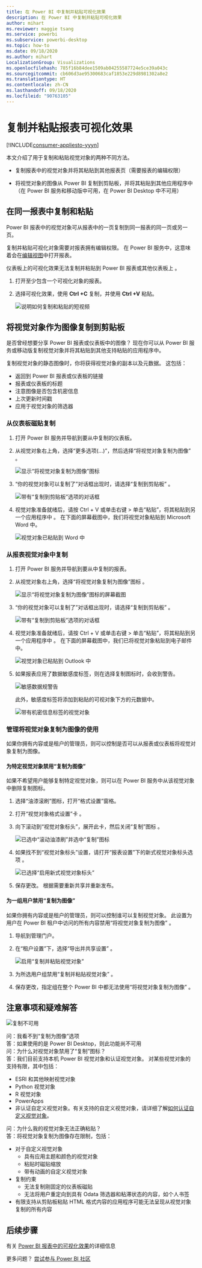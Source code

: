```yaml
---
title: 在 Power BI 中复制并粘贴可视化效果
description: 在 Power BI 中复制并粘贴可视化效果
author: mihart
ms.reviewer: maggie tsang
ms.service: powerbi
ms.subservice: powerbi-desktop
ms.topic: how-to
ms.date: 09/18/2020
ms.author: mihart
LocalizationGroup: Visualizations
ms.openlocfilehash: 785f16b84dee1509ab04255587724e5ce39a043c
ms.sourcegitcommit: cb606d3ae95300683caf1853e229d8981302a8e2
ms.translationtype: HT
ms.contentlocale: zh-CN
ms.lasthandoff: 09/18/2020
ms.locfileid: "90763105"
---
```

# <a name="copy-and-paste-a-report-visualization"></a>复制并粘贴报表可视化效果

[!INCLUDE[consumer-appliesto-yyyn](../includes/consumer-appliesto-yyyn.md)]

本文介绍了用于复制和粘贴视觉对象的两种不同方法。 
* 复制报表中的视觉对象并将其粘贴到其他报表页（需要报表的编辑权限）

* 将视觉对象的图像从 Power BI 复制到剪贴板，并将其粘贴到其他应用程序中（在 Power BI 服务和移动版中可用，在 Power BI Desktop 中不可用）

## <a name="copy-and-paste-within-the-same-report"></a>在同一报表中复制和粘贴
Power BI 报表中的视觉对象可从报表中的一页复制到同一报表的同一页或另一页。 

复制并粘贴可视化对象需要对报表拥有编辑权限。 在 Power BI 服务中，这意味着会在[编辑视图](../consumer/end-user-reading-view.md)中打开报表。 

仪表板上的可视化效果无法复制并粘贴到 Power BI 报表或其他仪表板上  。

1. 打开至少包含一个可视化对象的报表。  

2. 选择可视化效果，使用 **Ctrl +C** 复制，并使用 **Ctrl +V** 粘贴。      

   ![说明如何复制和粘贴的短视频](media/power-bi-visualization-copy-paste/copypasteviznew.gif)


## <a name="copy-a-visual-as-an-image-to-your-clipboard"></a>将视觉对象作为图像复制到剪贴板

是否曾经想要分享 Power BI 报表或仪表板中的图像？ 现在你可以从 Power BI 服务或移动版复制视觉对象并将其粘贴到其他支持粘贴的应用程序中。 

复制视觉对象的静态图像时，你将获得视觉对象的副本以及元数据。 这包括：
* 返回到 Power BI 报表或仪表板的链接
* 报表或仪表板的标题
* 注意图像是否包含机密信息
* 上次更新时间戳
* 应用于视觉对象的筛选器

### <a name="copy-from-a-dashboard-tile"></a>从仪表板磁贴复制

1. 打开 Power BI 服务并导航到要从中复制的仪表板。

2. 从视觉对象右上角，选择“更多选项(...)”，然后选择“将视觉对象复制为图像”   。 

    ![显示“将视觉对象复制为图像”图标](media/power-bi-visualization-copy-paste/power-bi-copy-dashboard.png)

3. “你的视觉对象可以复制了”对话框出现时，请选择“复制到剪贴板”   。

    ![带有“复制到剪贴板”选项的对话框](media/power-bi-visualization-copy-paste/power-bi-copied.png)

4. 视觉对象准备就绪后，请按 Ctrl + V 或单击右键 > 单击“粘贴”，将其粘贴到另一个应用程序中  。 在下面的屏幕截图中，我们将视觉对象粘贴到 Microsoft Word 中。 

    ![视觉对象已粘贴到 Word 中](media/power-bi-visualization-copy-paste/power-bi-paste-word.png)

### <a name="copy-from-a-report-visual"></a>从报表视觉对象中复制 

1. 打开 Power BI 服务并导航到要从中复制的报表。

2. 从视觉对象右上角，选择“将视觉对象复制为图像”图标  。 

    ![显示“将视觉对象复制为图像”图标的屏幕截图](media/power-bi-visualization-copy-paste/power-bi-copy-icon.png)

3. “你的视觉对象可以复制了”对话框出现时，请选择“复制到剪贴板”   。

    ![带有“复制到剪贴板”选项的对话框](media/power-bi-visualization-copy-paste/power-bi-copied.png)


4. 视觉对象准备就绪后，请按 Ctrl + V 或单击右键 > 单击“粘贴”，将其粘贴到另一个应用程序中  。 在下面的屏幕截图中，我们已将视觉对象粘贴到电子邮件中。

    ![视觉对象已粘贴到 Outlook 中](media/power-bi-visualization-copy-paste/power-bi-copy-email.png)

5. 如果报表应用了数据敏感度标签，则在选择复制图标时，会收到警告。  

    ![敏感数据规警告](media/power-bi-visualization-copy-paste/power-bi-sensitive.png)

    此外，敏感度标签将添加到粘贴的可视对象下方的元数据中。 

    ![带有机密信息标签的视觉对象](media/power-bi-visualization-copy-paste/power-bi-confidential.png)

### <a name="manage-use-of-copying-a-visual-as-an-image"></a>管理将视觉对象复制为图像的使用
如果你拥有内容或是租户的管理员，则可以控制是否可以从报表或仪表板将视觉对象复制为图像。

#### <a name="disable-copy-as-an-image-for-a-specific-visual"></a>为特定视觉对象禁用“复制为图像”
如果不希望用户能够复制特定视觉对象，则可以在 Power BI 服务中从该视觉对象中删除复制图标。    
1. 选择“油漆滚刷”图标，打开“格式设置”窗格。 

1. 打开“视觉对象格式设置”卡  。
1. 向下滚动到“视觉对象标头”，展开此卡，然后关闭“复制”图标   。

    ![已选中“滚动油漆刷”并选中“复制”图标](media/power-bi-visualization-copy-paste/power-bi-visual-header.png)

1. 如果找不到“视觉对象标头”设置，请打开“报表设置”下的新式视觉对象标头选项   。 

    ![已选择“启用新式视觉对象标头”](media/power-bi-visualization-copy-paste/power-bi-use-modern.png)

1. 保存更改。 根据需要重新共享并重新发布。

#### <a name="disable-copy-as-an-image-for-a-group-of-users"></a>为一组用户禁用“复制为图像”

如果你拥有内容或是租户的管理员，则可以控制谁可以复制视觉对象。 此设置为用户在 Power BI 租户中访问的所有内容禁用“将视觉对象复制为图像”  。
  
1. 导航到管理门户。

1. 在“租户设置”下，选择“导出并共享设置”   。 

    ![启用“复制并粘贴视觉对象”](media/power-bi-visualization-copy-paste/power-bi-enable.png)

1. 为所选用户组禁用“复制并粘贴视觉对象”  。 

1. 保存更改，指定组在整个 Power BI 中都无法使用“将视觉对象复制为图像”  。 
  

## <a name="considerations-and-troubleshooting"></a>注意事项和疑难解答

   ![复制不可用](media/power-bi-visualization-copy-paste/power-bi-copy-grey.png)


问：我看不到“复制为图像”选项    
答：如果使用的是 Power BI Desktop，则此功能尚不可用    
问：为什么对视觉对象禁用了“复制”图标？    
答：我们目前支持本机 Power BI 视觉对象和认证视觉对象。 对某些视觉对象的支持有限，其中包括： 
- ESRI 和其他映射视觉对象 
- Python 视觉对象 
- R 视觉对象 
- PowerApps 
- 非认证自定义视觉对象。有关支持的自定义视觉对象，请详细了解[如何认证自定义视觉对象](../developer/visuals/power-bi-custom-visuals-certified.md)。 


问：为什么我的视觉对象无法正确粘贴？    
答：将视觉对象复制为图像存在限制，包括： 
- 对于自定义视觉对象 
    - 具有应用主题和颜色的视觉对象 
    - 粘贴时磁贴缩放 
    - 带有动画的自定义视觉对象 
- 复制约束 
    - 无法复制刚固定的仪表板磁贴 
    - 无法将用户重定向到具有 Odata 筛选器和粘滞状态的内容，如个人书签 
- 有限支持从剪贴板粘贴 HTML 格式内容的应用程序可能无法呈现从视觉对象复制的所有内容 



## <a name="next-steps"></a>后续步骤
有关 [Power BI 报表中的可视化效果](power-bi-report-visualizations.md)的详细信息

更多问题？ [尝试参与 Power BI 社区](https://community.powerbi.com/)

